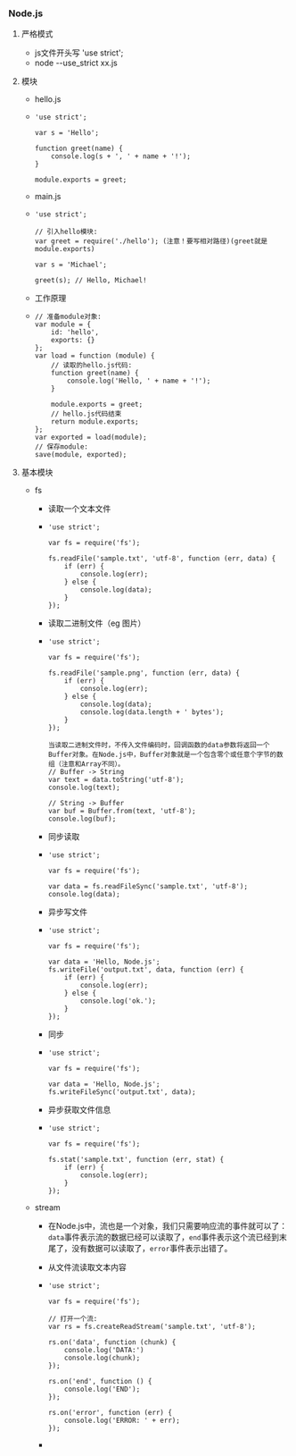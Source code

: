 ### Node.js

1. 严格模式

   - js文件开头写 'use strict';
   - node --use_strict xx.js

2. 模块

   - hello.js

   - ```
     'use strict';
     
     var s = 'Hello';
     
     function greet(name) {
         console.log(s + ', ' + name + '!');
     }
     
     module.exports = greet;
     ```

   - main.js 

   - ```
     'use strict';
     
     // 引入hello模块:
     var greet = require('./hello'); (注意！要写相对路径)(greet就是module.exports)
     
     var s = 'Michael';
     
     greet(s); // Hello, Michael!
     ```

   - 工作原理

   - ```
     // 准备module对象:
     var module = {
         id: 'hello',
         exports: {}
     };
     var load = function (module) {
         // 读取的hello.js代码:
         function greet(name) {
             console.log('Hello, ' + name + '!');
         }
         
         module.exports = greet;
         // hello.js代码结束
         return module.exports;
     };
     var exported = load(module);
     // 保存module:
     save(module, exported);
     ```

3. 基本模块

   - fs

     - 读取一个文本文件

     - ```
       'use strict';
       
       var fs = require('fs');
       
       fs.readFile('sample.txt', 'utf-8', function (err, data) {
           if (err) {
               console.log(err);
           } else {
               console.log(data);
           }
       });
       ```

     - 读取二进制文件（eg 图片）

     - ```
       'use strict';
       
       var fs = require('fs');
       
       fs.readFile('sample.png', function (err, data) {
           if (err) {
               console.log(err);
           } else {
               console.log(data);
               console.log(data.length + ' bytes');
           }
       });
       
       当读取二进制文件时，不传入文件编码时，回调函数的data参数将返回一个Buffer对象。在Node.js中，Buffer对象就是一个包含零个或任意个字节的数组（注意和Array不同）。
       // Buffer -> String
       var text = data.toString('utf-8');
       console.log(text);
       
       // String -> Buffer
       var buf = Buffer.from(text, 'utf-8');
       console.log(buf);
       ```

     - 同步读取

     - ```
       'use strict';
       
       var fs = require('fs');
       
       var data = fs.readFileSync('sample.txt', 'utf-8');
       console.log(data);
       ```

     - 异步写文件

     - ```
       'use strict';
       
       var fs = require('fs');
       
       var data = 'Hello, Node.js';
       fs.writeFile('output.txt', data, function (err) {
           if (err) {
               console.log(err);
           } else {
               console.log('ok.');
           }
       });
       ```

     - 同步

     - ```
       'use strict';
       
       var fs = require('fs');
       
       var data = 'Hello, Node.js';
       fs.writeFileSync('output.txt', data);
       ```

     - 异步获取文件信息

     - ```
       'use strict';
       
       var fs = require('fs');
       
       fs.stat('sample.txt', function (err, stat) {
           if (err) {
               console.log(err);
           }
       });
       ```

   - stream

     - 在Node.js中，流也是一个对象，我们只需要响应流的事件就可以了：`data`事件表示流的数据已经可以读取了，`end`事件表示这个流已经到末尾了，没有数据可以读取了，`error`事件表示出错了。

     - 从文件流读取文本内容

     - ```
       'use strict';
       
       var fs = require('fs');
       
       // 打开一个流:
       var rs = fs.createReadStream('sample.txt', 'utf-8');
       
       rs.on('data', function (chunk) {
           console.log('DATA:')
           console.log(chunk);
       });
       
       rs.on('end', function () {
           console.log('END');
       });
       
       rs.on('error', function (err) {
           console.log('ERROR: ' + err);
       });
       ```

     - 

